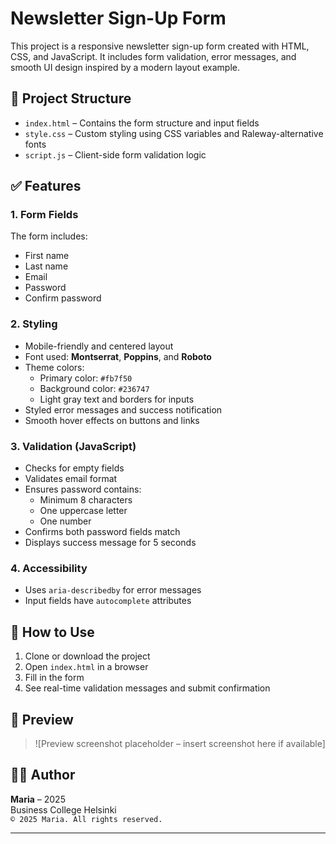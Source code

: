 # Newsletter Sign-Up Form

This project is a responsive newsletter sign-up form created with HTML, CSS, and JavaScript. It includes form validation, error messages, and smooth UI design inspired by a modern layout example.

## 📁 Project Structure

- `index.html` – Contains the form structure and input fields
- `style.css` – Custom styling using CSS variables and Raleway-alternative fonts
- `script.js` – Client-side form validation logic

## ✅ Features

### 1. Form Fields

The form includes:

- First name
- Last name
- Email
- Password
- Confirm password

### 2. Styling

- Mobile-friendly and centered layout
- Font used: **Montserrat**, **Poppins**, and **Roboto**
- Theme colors:
  - Primary color: `#fb7f50`
  - Background color: `#236747`
  - Light gray text and borders for inputs
- Styled error messages and success notification
- Smooth hover effects on buttons and links

### 3. Validation (JavaScript)

- Checks for empty fields
- Validates email format
- Ensures password contains:
  - Minimum 8 characters
  - One uppercase letter
  - One number
- Confirms both password fields match
- Displays success message for 5 seconds

### 4. Accessibility

- Uses `aria-describedby` for error messages
- Input fields have `autocomplete` attributes

## 🧪 How to Use

1. Clone or download the project
2. Open `index.html` in a browser
3. Fill in the form
4. See real-time validation messages and submit confirmation

## 📸 Preview

> ![Preview screenshot placeholder – insert screenshot here if available]

## 👩‍💻 Author

**Maria** – 2025  
Business College Helsinki  
`© 2025 Maria. All rights reserved.`

---

